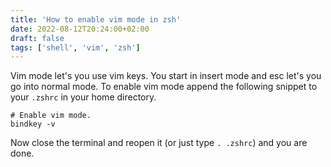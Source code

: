 ```yaml
---
title: 'How to enable vim mode in zsh'
date: 2022-08-12T20:24:00+02:00
draft: false
tags: ['shell', 'vim', 'zsh']
---
```


Vim mode let's you use vim keys. You start in insert mode and esc let's you go into normal mode. To enable vim mode append the following snippet to your `.zshrc` in your home directory.

```
# Enable vim mode.
bindkey -v
```

Now close the terminal and reopen it (or just type `. .zshrc`) and you are done.
